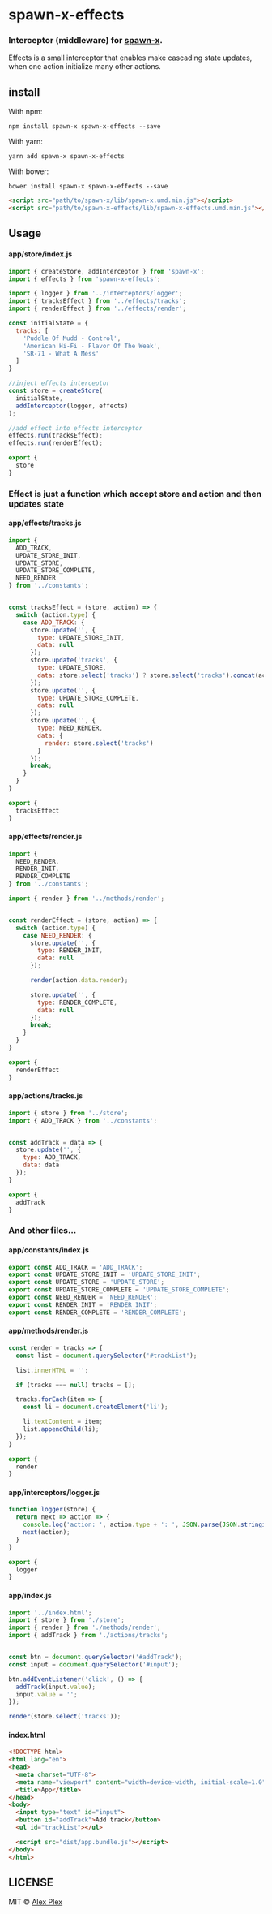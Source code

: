 # spawn-x-effects
### Interceptor (middleware) for [spawn-x](https://github.com/atellmer/spawn-x).

Effects is a small interceptor that enables make cascading state updates, when one action initialize many other actions.


## install
With npm:
```
npm install spawn-x spawn-x-effects --save
```
With yarn:
```
yarn add spawn-x spawn-x-effects
```
With bower:
```
bower install spawn-x spawn-x-effects --save
```
```html
<script src="path/to/spawn-x/lib/spawn-x.umd.min.js"></script>
<script src="path/to/spawn-x-effects/lib/spawn-x-effects.umd.min.js"></script>
```

## Usage

#### app/store/index.js
```javascript
import { createStore, addInterceptor } from 'spawn-x';
import { effects } from 'spawn-x-effects';

import { logger } from '../interceptors/logger';
import { tracksEffect } from '../effects/tracks';
import { renderEffect } from '../effects/render';

const initialState = {
  tracks: [
    'Puddle Of Mudd - Control',
    'American Hi-Fi - Flavor Of The Weak',
    'SR-71 - What A Mess'
  ]
}

//inject effects interceptor 
const store = createStore(
  initialState,
  addInterceptor(logger, effects)
);

//add effect into effects interceptor
effects.run(tracksEffect);
effects.run(renderEffect);

export {
  store
}

```

### Effect is just a function which accept store and action and then updates state
#### app/effects/tracks.js
```javascript
import {
  ADD_TRACK,
  UPDATE_STORE_INIT,
  UPDATE_STORE,
  UPDATE_STORE_COMPLETE,
  NEED_RENDER
} from '../constants';


const tracksEffect = (store, action) => {
  switch (action.type) {
    case ADD_TRACK: {
      store.update('', {
        type: UPDATE_STORE_INIT,
        data: null
      });
      store.update('tracks', {
        type: UPDATE_STORE,
        data: store.select('tracks') ? store.select('tracks').concat(action.data) : [].concat(action.data)
      });
      store.update('', {
        type: UPDATE_STORE_COMPLETE,
        data: null
      });
      store.update('', {
        type: NEED_RENDER,
        data: {
          render: store.select('tracks')
        }
      });
      break;
    }
  }
}

export {
  tracksEffect
}
```

#### app/effects/render.js
```javascript
import {
  NEED_RENDER,
  RENDER_INIT,
  RENDER_COMPLETE
} from '../constants';

import { render } from '../methods/render';


const renderEffect = (store, action) => {
  switch (action.type) {
    case NEED_RENDER: {
      store.update('', {
        type: RENDER_INIT,
        data: null
      });

      render(action.data.render);

      store.update('', {
        type: RENDER_COMPLETE,
        data: null
      });
      break;
    }
  }
}

export {
  renderEffect
}
```

#### app/actions/tracks.js
```javascript
import { store } from '../store';
import { ADD_TRACK } from '../constants';


const addTrack = data => {
  store.update('', {
    type: ADD_TRACK,
    data: data
  });
}

export {
  addTrack
}

```

### And other files...
#### app/constants/index.js
```javascript
export const ADD_TRACK = 'ADD_TRACK';
export const UPDATE_STORE_INIT = 'UPDATE_STORE_INIT';
export const UPDATE_STORE = 'UPDATE_STORE';
export const UPDATE_STORE_COMPLETE = 'UPDATE_STORE_COMPLETE';
export const NEED_RENDER = 'NEED_RENDER';
export const RENDER_INIT = 'RENDER_INIT';
export const RENDER_COMPLETE = 'RENDER_COMPLETE';
```

#### app/methods/render.js
```javascript
const render = tracks => {
  const list = document.querySelector('#trackList');

  list.innerHTML = '';

  if (tracks === null) tracks = [];

  tracks.forEach(item => {
    const li = document.createElement('li');

    li.textContent = item;
    list.appendChild(li);
  });
}

export {
  render
}

```
#### app/interceptors/logger.js
```javascript
function logger(store) {
  return next => action => {
    console.log('action: ', action.type + ': ', JSON.parse(JSON.stringify(action.data)));
    next(action);
  }
}

export {
  logger
}
```

#### app/index.js
```javascript
import '../index.html';
import { store } from './store';
import { render } from './methods/render';
import { addTrack } from './actions/tracks';


const btn = document.querySelector('#addTrack');
const input = document.querySelector('#input');

btn.addEventListener('click', () => {
  addTrack(input.value);
  input.value = '';
});

render(store.select('tracks'));
```

#### index.html
```html
<!DOCTYPE html>
<html lang="en">
<head>
  <meta charset="UTF-8">
  <meta name="viewport" content="width=device-width, initial-scale=1.0">
  <title>App</title>
</head>
<body>
  <input type="text" id="input">
  <button id="addTrack">Add track</button>
  <ul id="trackList"></ul>

  <script src="dist/app.bundle.js"></script>
</body>
</html>
```


## LICENSE

MIT © [Alex Plex](https://github.com/atellmer)